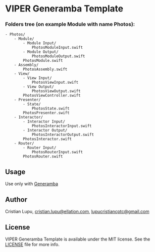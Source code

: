 # VIPER Generamba Template


### Folders tree (on example Module with name **Photos**):

````
- Photos/
	- Module/
		- Module Input/
			PhotosModuleInput.swift
		- Module Output/
			PhotosModuleOutput.swift
		PhotosModule.swift
	- Assembly/
		PhotosAssembly.swift
	- View/
		- View Input/
			PhotosViewInput.swift
		- View Output/
			PhotosViewOutput.swift
		PhotosViewController.swift
	- Presenter/
		- State/
			PhotosState.swift
		PhotosPresenter.swift
	- Interactor/
		- Interactor Input/
			PhotosInteractorInput.swift
		- Interactor Output/
			PhotosInteractorOutput.swift
		PhotosInteractor.swift
	- Router/
		- Router Input/
			PhotosRouterInput.swift
		PhotosRouter.swift
````

## Usage

Use only with [Generamba](https://github.com/rambler-digital-solutions/Generamba)

## Author

Cristian Lupu, cristian.lupu@ellation.com, lupucristiancptc@gmail.com

## License

VIPER Generamba Template is available under the MIT license. See the [LICENSE](https://github.com/cristiLupu/VIPER-Generamba-Template/blob/master/LICENSE.md) file for more info.
